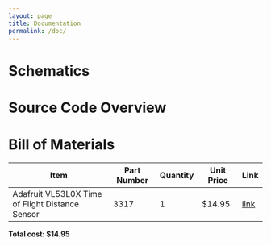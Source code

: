 ```yaml
---
layout: page
title: Documentation
permalink: /doc/
---
```


# Schematics
<!-- Include images of the schematics for your system. They should follow best practices for schematic drawings with all parts and pins clearly labeled. You may draw your schematics either with a software tool or neatly by hand. -->

# Source Code Overview
<!-- This section should include information to describe the organization of the code base and highlight how the code connects. -->

# Bill of Materials
<!-- The bill of materials should include all the parts used in your project along with the prices and links.  -->

| Item | Part Number | Quantity | Unit Price | Link |
| ---- | ----------- | ----- | ---- | ---- |
| Adafruit VL53L0X Time of Flight Distance Sensor |  3317 | 1 | $14.95 |  [link](https://www.adafruit.com/product/3317) |

**Total cost: $14.95**
